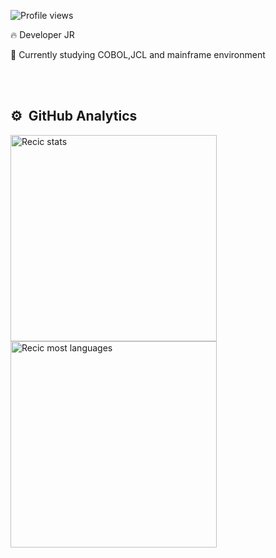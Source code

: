 
<p align="left"> <img src="https://komarev.com/ghpvc/?username=caroline-medeiros&color=yellow" alt="Profile views" /> </p>

🔥 Developer JR 

🌱 Currently studying COBOL,JCL and mainframe environment




<br> <br>

## ⚙️ &nbsp;GitHub Analytics

<p align="left">
<img width="330em" src="https://github-readme-stats.vercel.app/api?username=recics&show_icons=true&theme=vision-friendly-dark" alt="Recic stats"/> <br>
<img width="330em" src="https://github-readme-stats.vercel.app/api/top-langs/?username=recic&layout=compact&theme=vision-friendly-dark" alt="Recic most languages"/>
</p>

<br><br>
